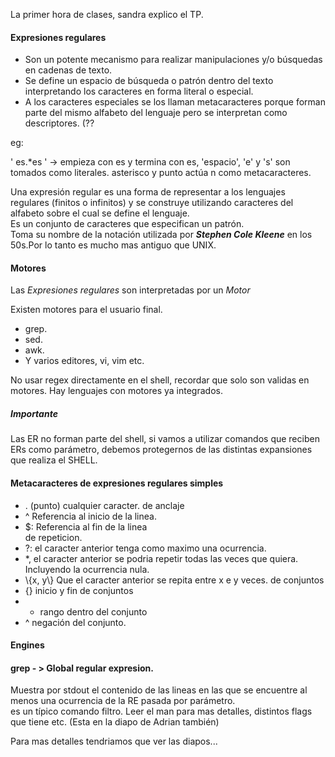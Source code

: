 La primer hora de clases, sandra explico el TP.

#### Expresiones regulares

* Son un potente mecanismo para realizar manipulaciones y/o búsquedas en cadenas de texto.
* Se define un espacio de búsqueda o patrón dentro del texto interpretando los caracteres en forma literal o especial. 
* A los caracteres especiales se los llaman metacaracteres porque forman parte del mismo alfabeto del lenguaje pero se interpretan como descriptores. (??

eg:

' es.\*es ' -> empieza con es y termina con es, 'espacio', 'e' y 's'  son tomados como literales.
asterisco y punto actúa  n como metacaracteres.

Una expresión regular es una forma de representar a los lenguajes regulares (finitos o infinitos) y se construye utilizando caracteres del alfabeto sobre el cual se define el lenguaje.<br>
Es un conjunto de caracteres que especifican un patrón.<br>
Toma su nombre de la notación utilizada por ***Stephen Cole Kleene*** en los 50s.Por lo tanto es mucho mas antiguo que UNIX.<br>

#### Motores
Las *Expresiones regulares* son interpretadas por un *Motor*<br>

Existen motores para el usuario final.
* grep.
* sed.
* awk.
* Y varios editores, vi, vim etc.<br>

No usar regex directamente en el shell, recordar que solo son validas en motores.
Hay lenguajes con motores ya integrados.

##### Importante
Las ER no forman parte del shell, si vamos a utilizar comandos que reciben ERs como parámetro, debemos protegernos de las distintas expansiones que realiza el SHELL.

#### Metacaracteres de expresiones regulares simples
* . (punto) cualquier caracter.
de anclaje<br>
* ^ Referencia al inicio de la linea.
* $: Referencia al fin de la linea<br>
de repeticion.
* ?: el caracter anterior tenga como maximo una ocurrencia.
* \*, el caracter anterior se podria repetir todas las veces que quiera. Incluyendo la ocurrencia nula.
* \\{x, y\\} Que el caracter anterior se repita entre x e y veces.
de conjuntos
* {} inicio y fin de conjuntos
* - rango dentro del conjunto
* ^ negación del conjunto.

#### Engines

#### grep - > Global regular expresion.

Muestra por stdout el contenido de las lineas en las que se encuentre al menos una ocurrencia de la RE pasada por parámetro.<br>
es un típico comando filtro.
Leer el man para mas detalles, distintos flags que tiene etc. (Esta en la diapo de Adrian también)

Para mas detalles tendriamos que ver las diapos...

